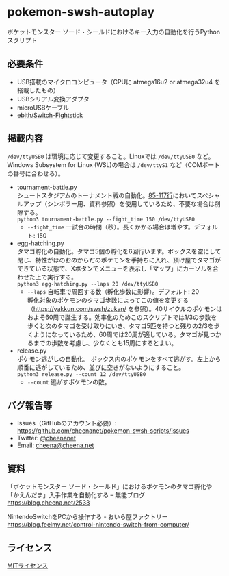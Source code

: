 # pokemon-swsh-autoplay
ポケットモンスター ソード・シールドにおけるキー入力の自動化を行うPythonスクリプト

## 必要条件
- USB搭載のマイクロコンピュータ（CPUに atmega16u2 or atmega32u4 を搭載したもの）
- USBシリアル変換アダプタ
- microUSBケーブル
- [ebith/Switch-Fightstick](https://github.com/ebith/Switch-Fightstick)

## 掲載内容
`/dev/ttyUSB0` は環境に応じて変更すること。Linuxでは `/dev/ttyUSB0` など。Windows Subsystem for Linux (WSL)の場合は `/dev/ttyS1` など（COMポートの番号に合わせる）。

- tournament-battle.py  
シュートスタジアムのトーナメント戦の自動化。[85-117行](https://github.com/cheenanet/pokemon-swsh-scripts/blob/e943c47136710ab6023f60bf92a971a5bb915431/tournament-battle.py#L85-L117)においてスペシャルアップ（シンボラー用、資料参照）を使用しているため、不要な場合は削除する。  
`python3 tournament-battle.py --fight_time 150 /dev/ttyUSB0`
    - `--fight_time` 一試合の時間（秒）。長くかかる場合は増やす。デフォルト: 150
- egg-hatching.py  
タマゴ孵化の自動化。タマゴ5個の孵化を6回行います。ボックスを空にして閉じ、特性がほのおのからだのポケモンを手持ちに入れ、預け屋でタマゴができている状態で、Xボタンでメニューを表示し「マップ」にカーソルを合わせた上で実行する。  
`python3 egg-hatching.py --laps 20 /dev/ttyUSB0`
    - `--laps` 自転車で周回する数（孵化歩数に影響）。デフォルト: 20  
    孵化対象のポケモンのタマゴ歩数によってこの値を変更する（https://yakkun.com/swsh/zukan/ を参照）。40サイクルのポケモンはおよそ60周で誕生する。効率化のためこのスクリプトでは1/3の歩数を歩くと次のタマゴを受け取りにいき、タマゴ5匹を持つと残りの2/3を歩くようになっているため、60周では20周が適している。タマゴが見つかるまでの歩数を考慮し、少なくとも15周にするとよい。
- release.py  
ポケモン逃がしの自動化。 ボックス内のポケモンをすべて逃がす。左上から順番に逃がしているため、並びに空きがないようにすること。  
`python3 release.py --count 12 /dev/ttyUSB0`
    - `--count` 逃がすポケモンの数。

## バグ報告等
- Issues（GitHubのアカウント必要）: https://github.com/cheenanet/pokemon-swsh-scripts/issues
- Twitter: [@cheenanet](https://twitter.com/cheenanet)
- Email: cheena@cheena.net

## 資料
「ポケットモンスター ソード・シールド」におけるポケモンのタマゴ孵化や「かえんだま」入手作業を自動化する – 無能ブログ  
https://blog.cheena.net/2533

NintendoSwitchをPCから操作する - おいら屋ファクトリー  
https://blog.feelmy.net/control-nintendo-switch-from-computer/

## ライセンス
[MITライセンス](https://github.com/cheenanet/pokemon-swsh-scripts/blob/master/LICENSE)

